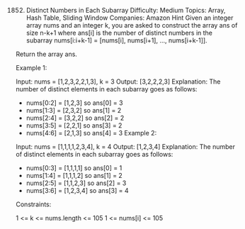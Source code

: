 1852. Distinct Numbers in Each Subarray
Difficulty: Medium
Topics: Array, Hash Table, Sliding Window
Companies: Amazon
Hint
Given an integer array nums and an integer k, you are asked to construct the array ans of size n-k+1 where ans[i] is the number of distinct numbers in the subarray nums[i:i+k-1] = [nums[i], nums[i+1], ..., nums[i+k-1]].

Return the array ans.

 

Example 1:

Input: nums = [1,2,3,2,2,1,3], k = 3
Output: [3,2,2,2,3]
Explanation: The number of distinct elements in each subarray goes as follows:
- nums[0:2] = [1,2,3] so ans[0] = 3
- nums[1:3] = [2,3,2] so ans[1] = 2
- nums[2:4] = [3,2,2] so ans[2] = 2
- nums[3:5] = [2,2,1] so ans[3] = 2
- nums[4:6] = [2,1,3] so ans[4] = 3
Example 2:

Input: nums = [1,1,1,1,2,3,4], k = 4
Output: [1,2,3,4]
Explanation: The number of distinct elements in each subarray goes as follows:
- nums[0:3] = [1,1,1,1] so ans[0] = 1
- nums[1:4] = [1,1,1,2] so ans[1] = 2
- nums[2:5] = [1,1,2,3] so ans[2] = 3
- nums[3:6] = [1,2,3,4] so ans[3] = 4
 

Constraints:

1 <= k <= nums.length <= 105
1 <= nums[i] <= 105